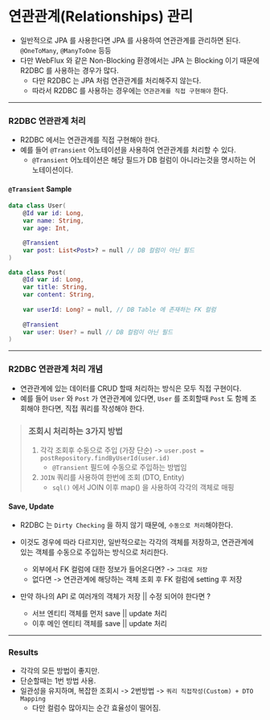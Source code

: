 # 연관관계(Relationships) 관리

- 일반적으로 JPA 를 사용한다면 JPA 를 사용하여 연관관계를 관리하면 된다. `@OneToMany`, `@ManyToOne` 등등
- 다만 WebFlux 와 같은 Non-Blocking 환경에서는 JPA 는 Blocking 이기 때문에 R2DBC 를 사용하는 경우가 많다.
  - 다만 R2DBC 는 JPA 처럼 연관관계를 처리해주지 않는다.
  - 따라서 R2DBC 를 사용하는 경우에는 `연관관계를 직접 구현해야` 한다.

---

### R2DBC 연관관계 처리
- R2DBC 에서는 연관관계를 직접 구현해야 한다.
- 예를 들어 `@Transient` 어노테이션을 사용하여 연관관계를 처리할 수 있다.
  - `@Transient` 어노테이션은 해당 필드가 DB 컬럼이 아니라는것을 명시하는 어노테이션이다.

#### `@Transient` Sample
```kotlin
data class User(
    @Id var id: Long,
    var name: String,
    var age: Int,

    @Transient
    var post: List<Post>? = null // DB 컬럼이 아닌 필드
)

data class Post(
    @Id var id: Long,
    var title: String,
    var content: String,
    
    var userId: Long? = null, // DB Table 에 존재하는 FK 컬럼 
    
    @Transient
    var user: User? = null // DB 컬럼이 아닌 필드
)
```

---

### R2DBC 연관관계 처리 개념
- 연관관계에 있는 데이터를 CRUD 할때 처리하는 방식은 모두 직접 구현이다.
- 예를 들어 `User` 와 `Post` 가 연관관계에 있다면, `User` 를 조회할때 `Post` 도 함께 조회해야 한다면, 직접 쿼리를 작성해야 한다.
> ### 조회시 처리하는 3가지 방법
> 1. 각각 조회후 수동으로 주입 (가장 단순) -> `user.post = postRepository.findByUserId(user.id)`
>    - `@Transient` 필드에 수동으로 주입하는 방법임
> 2. `JOIN` 쿼리를 사용하여 한번에 조회 (DTO, Entity)
>    - `sql()` 에서 JOIN 이후 map() 을 사용하여 각각의 객체로 매핑

#### Save, Update 
  - R2DBC 는 `Dirty Checking` 을 하지 않기 때문에, `수동으로 처리`해야한다. 
  - 이것도 경우에 따라 다르지만, 일반적으로는 각각의 객체를 저장하고, 연관관계에 있는 객체를 수동으로 주입하는 방식으로 처리한다.
    - 외부에서 FK 컬럼에 대한 정보가 들어온다면? -> `그대로 저장` 
    - 없다면 -> 연관관계에 해당하는 객체 조회 후 FK 컬럼에 setting 후 저장

- 만약 하나의 API 로 여러개의 객체가 저장 || 수정 되어야 한다면 ?
  - 서브 엔티티 객체를 먼저 save || update 처리 
  - 이후 메인 엔티티 객체를 save || update 처리

---

### Results
- 각각의 모든 방법이 좋지만. 
- 단순할때는 1번 방법 사용.
- 일관성을 유지하며, 복잡한 조회시 -> 2번방법 -> `쿼리 직접작성(Custom) + DTO Mapping`
  - 다만 컬럼수 많아지는 순간 효율성이 떨어짐.

